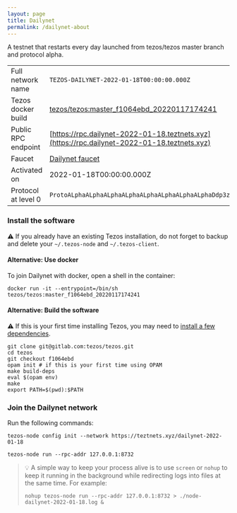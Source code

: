 ```yaml
---
layout: page
title: Dailynet
permalink: /dailynet-about
---
```


A testnet that restarts every day launched from tezos/tezos master branch and protocol alpha.

| | |
|-------|---------------------|
| Full network name | `TEZOS-DAILYNET-2022-01-18T00:00:00.000Z` |
| Tezos docker build | [tezos/tezos:master_f1064ebd_20220117174241](https://hub.docker.com/r/tezos/tezos/tags?page=1&ordering=last_updated&name=master_f1064ebd_20220117174241) |
| Public RPC endpoint | [https://rpc.dailynet-2022-01-18.teztnets.xyz](https://rpc.dailynet-2022-01-18.teztnets.xyz) |
| Faucet | [Dailynet faucet](https://teztnets.xyz/dailynet-2022-01-18-faucet) |
| Activated on | 2022-01-18T00:00:00.000Z |
| Protocol at level 0 |  `ProtoALphaALphaALphaALphaALphaALphaALphaALphaDdp3zK` |




### Install the software

⚠️  If you already have an existing Tezos installation, do not forget to backup and delete your `~/.tezos-node` and `~/.tezos-client`.



#### Alternative: Use docker

To join Dailynet with docker, open a shell in the container:

```
docker run -it --entrypoint=/bin/sh tezos/tezos:master_f1064ebd_20220117174241
```

#### Alternative: Build the software

⚠️  If this is your first time installing Tezos, you may need to [install a few dependencies](https://tezos.gitlab.io/introduction/howtoget.html#setting-up-the-development-environment-from-scratch).

```
git clone git@gitlab.com:tezos/tezos.git
cd tezos
git checkout f1064ebd
opam init # if this is your first time using OPAM
make build-deps
eval $(opam env)
make
export PATH=$(pwd):$PATH
```

### Join the Dailynet network

Run the following commands:

```
tezos-node config init --network https://teztnets.xyz/dailynet-2022-01-18

tezos-node run --rpc-addr 127.0.0.1:8732
```

> 💡 A simple way to keep your process alive is to use `screen` or `nohup` to keep it running in the background while redirecting logs into files at the same time. For example:
>
> ```bash=13
> nohup tezos-node run --rpc-addr 127.0.0.1:8732 > ./node-dailynet-2022-01-18.log &
> ```


